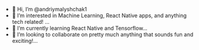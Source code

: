 - 👋 Hi, I’m @andriymalyshchak1
- 👀 I’m interested in Machine Learning, React Native apps, and anything tech related! ...
- 🌱 I’m currently learning React Native and Tensorflow...
- 💞️ I’m looking to collaborate on pretty much anything that sounds fun and exciting!...


<!---
andriymalyshchak1/andriymalyshchak1 is a ✨ special ✨ repository because its `README.md` (this file) appears on your GitHub profile.
You can click the Preview link to take a look at your changes.
--->
